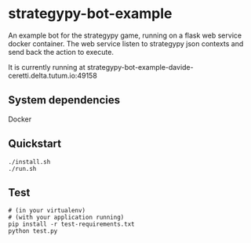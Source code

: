strategypy-bot-example
======================

An example bot for the strategypy game, running on a flask web service docker container.
The web service listen to strategypy json contexts and send back the action to execute.

It is currently running at
strategypy-bot-example-davide-ceretti.delta.tutum.io:49158

System dependencies
-------------------

Docker


Quickstart
----------

```
./install.sh
./run.sh

```

Test
----

```
# (in your virtualenv)
# (with your application running)
pip install -r test-requirements.txt
python test.py
```
